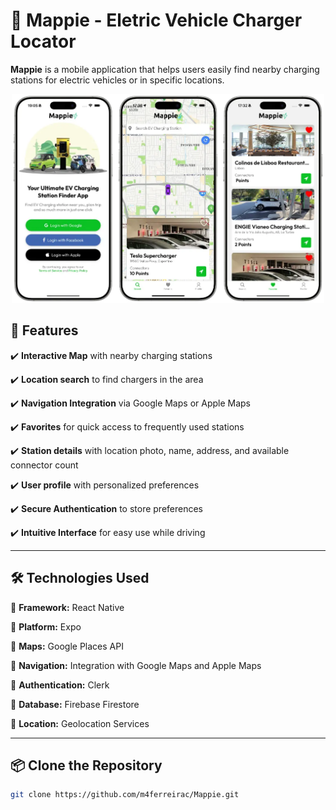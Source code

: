 # 🔌 Mappie - Eletric Vehicle Charger Locator

**Mappie** is a mobile application that helps users easily find nearby charging stations for electric vehicles or in specific locations.

<p align="center">
  <img src="screenshots/main.webp" alt="Principal" width="500"/>
</p>

## 🚀 Features

✔️ **Interactive Map** with nearby charging stations

✔️ **Location search** to find chargers in the area

✔️ **Navigation Integration** via Google Maps or Apple Maps

✔️ **Favorites** for quick access to frequently used stations

✔️ **Station details** with location photo, name, address, and available connector count

✔️ **User profile** with personalized preferences

✔️ **Secure Authentication** to store preferences

✔️ **Intuitive Interface** for easy use while driving

---

## 🛠️ Technologies Used

🔹 **Framework:** React Native 

🔹 **Platform:** Expo

🔹 **Maps:** Google Places API

🔹 **Navigation:** Integration with Google Maps and Apple Maps

🔹 **Authentication:** Clerk

🔹 **Database:** Firebase Firestore

🔹 **Location:** Geolocation Services

---

## 📦 Clone the Repository

```bash
git clone https://github.com/m4ferreirac/Mappie.git
```
